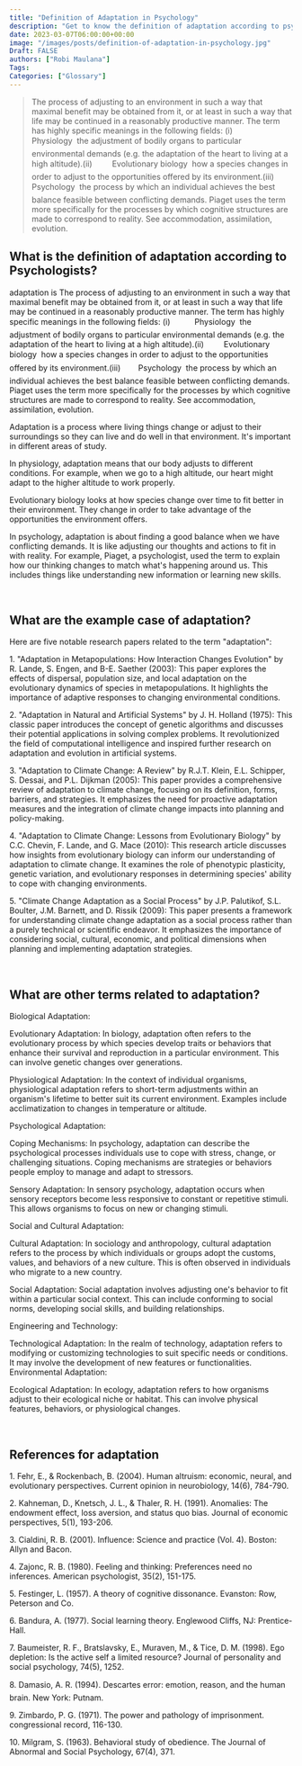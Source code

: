 ```yaml
---
title: "Definition of Adaptation in Psychology"
description: "Get to know the definition of adaptation according to psychologists."
date: 2023-03-07T06:00:00+00:00
image: "/images/posts/definition-of-adaptation-in-psychology.jpg"
Draft: FALSE
authors: ["Robi Maulana"]
Tags: 
Categories: ["Glossary"]
---
```






> The process of adjusting to an environment in such a way that maximal benefit may be obtained from it, or at least in such a way that life may be continued in a reasonably productive manner. The term has highly specific meanings in the following fields: (i)           Physiology  the adjustment of bodily organs to particular environmental demands (e.g. the adaptation of the heart to living at a high altitude).(ii)         Evolutionary biology  how a species changes in order to adjust to the opportunities offered by its environment.(iii)        Psychology  the process by which an individual achieves the best balance feasible between conflicting demands. Piaget uses the term more specifically for the processes by which cognitive structures are made to correspond to reality. See accommodation, assimilation, evolution.

## What is the definition of adaptation according to Psychologists?

adaptation is The process of adjusting to an environment in such a way that maximal benefit may be obtained from it, or at least in such a way that life may be continued in a reasonably productive manner. The term has highly specific meanings in the following fields: (i)           Physiology  the adjustment of bodily organs to particular environmental demands (e.g. the adaptation of the heart to living at a high altitude).(ii)         Evolutionary biology  how a species changes in order to adjust to the opportunities offered by its environment.(iii)        Psychology  the process by which an individual achieves the best balance feasible between conflicting demands. Piaget uses the term more specifically for the processes by which cognitive structures are made to correspond to reality. See accommodation, assimilation, evolution.

Adaptation is a process where living things change or adjust to their surroundings so they can live and do well in that environment. It's important in different areas of study.

In physiology, adaptation means that our body adjusts to different conditions. For example, when we go to a high altitude, our heart might adapt to the higher altitude to work properly.

Evolutionary biology looks at how species change over time to fit better in their environment. They change in order to take advantage of the opportunities the environment offers.

In psychology, adaptation is about finding a good balance when we have conflicting demands. It is like adjusting our thoughts and actions to fit in with reality. For example, Piaget, a psychologist, used the term to explain how our thinking changes to match what's happening around us. This includes things like understanding new information or learning new skills.

 

## What are the example case of adaptation?

Here are five notable research papers related to the term "adaptation":

1\. "Adaptation in Metapopulations: How Interaction Changes Evolution" by R. Lande, S. Engen, and B-E. Saether (2003): This paper explores the effects of dispersal, population size, and local adaptation on the evolutionary dynamics of species in metapopulations. It highlights the importance of adaptive responses to changing environmental conditions.

2\. "Adaptation in Natural and Artificial Systems" by J. H. Holland (1975): This classic paper introduces the concept of genetic algorithms and discusses their potential applications in solving complex problems. It revolutionized the field of computational intelligence and inspired further research on adaptation and evolution in artificial systems.

3\. "Adaptation to Climate Change: A Review" by R.J.T. Klein, E.L. Schipper, S. Dessai, and P.L. Dijkman (2005): This paper provides a comprehensive review of adaptation to climate change, focusing on its definition, forms, barriers, and strategies. It emphasizes the need for proactive adaptation measures and the integration of climate change impacts into planning and policy-making.

4\. "Adaptation to Climate Change: Lessons from Evolutionary Biology" by C.C. Chevin, F. Lande, and G. Mace (2010): This research article discusses how insights from evolutionary biology can inform our understanding of adaptation to climate change. It examines the role of phenotypic plasticity, genetic variation, and evolutionary responses in determining species' ability to cope with changing environments.

5\. "Climate Change Adaptation as a Social Process" by J.P. Palutikof, S.L. Boulter, J.M. Barnett, and D. Rissik (2009): This paper presents a framework for understanding climate change adaptation as a social process rather than a purely technical or scientific endeavor. It emphasizes the importance of considering social, cultural, economic, and political dimensions when planning and implementing adaptation strategies.

 

## What are other terms related to adaptation?

Biological Adaptation:

Evolutionary Adaptation: In biology, adaptation often refers to the evolutionary process by which species develop traits or behaviors that enhance their survival and reproduction in a particular environment. This can involve genetic changes over generations.

Physiological Adaptation: In the context of individual organisms, physiological adaptation refers to short-term adjustments within an organism's lifetime to better suit its current environment. Examples include acclimatization to changes in temperature or altitude.

Psychological Adaptation:

Coping Mechanisms: In psychology, adaptation can describe the psychological processes individuals use to cope with stress, change, or challenging situations. Coping mechanisms are strategies or behaviors people employ to manage and adapt to stressors.

Sensory Adaptation: In sensory psychology, adaptation occurs when sensory receptors become less responsive to constant or repetitive stimuli. This allows organisms to focus on new or changing stimuli.

Social and Cultural Adaptation:

Cultural Adaptation: In sociology and anthropology, cultural adaptation refers to the process by which individuals or groups adopt the customs, values, and behaviors of a new culture. This is often observed in individuals who migrate to a new country.

Social Adaptation: Social adaptation involves adjusting one's behavior to fit within a particular social context. This can include conforming to social norms, developing social skills, and building relationships.

Engineering and Technology:

Technological Adaptation: In the realm of technology, adaptation refers to modifying or customizing technologies to suit specific needs or conditions. It may involve the development of new features or functionalities. Environmental Adaptation:

Ecological Adaptation: In ecology, adaptation refers to how organisms adjust to their ecological niche or habitat. This can involve physical features, behaviors, or physiological changes.

 

## References for adaptation

1\. Fehr, E., & Rockenbach, B. (2004). Human altruism: economic, neural, and evolutionary perspectives. Current opinion in neurobiology, 14(6), 784-790.

2\. Kahneman, D., Knetsch, J. L., & Thaler, R. H. (1991). Anomalies: The endowment effect, loss aversion, and status quo bias. Journal of economic perspectives, 5(1), 193-206.

3\. Cialdini, R. B. (2001). Influence: Science and practice (Vol. 4). Boston: Allyn and Bacon.

4\. Zajonc, R. B. (1980). Feeling and thinking: Preferences need no inferences. American psychologist, 35(2), 151-175.

5\. Festinger, L. (1957). A theory of cognitive dissonance. Evanston: Row, Peterson and Co.

6\. Bandura, A. (1977). Social learning theory. Englewood Cliffs, NJ: Prentice-Hall.

7\. Baumeister, R. F., Bratslavsky, E., Muraven, M., & Tice, D. M. (1998). Ego depletion: Is the active self a limited resource? Journal of personality and social psychology, 74(5), 1252.

8\. Damasio, A. R. (1994). Descartes error: emotion, reason, and the human brain. New York: Putnam.

9\. Zimbardo, P. G. (1971). The power and pathology of imprisonment. congressional record, 116-130.

10\. Milgram, S. (1963). Behavioral study of obedience. The Journal of Abnormal and Social Psychology, 67(4), 371.
